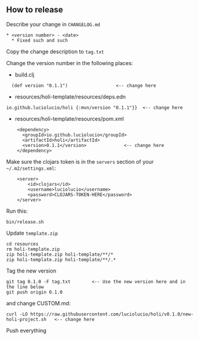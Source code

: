## How to release

Describe your change in `CHANGELOG.md`

```
* <version number> - <date>
  * Fixed such and such
```

Copy the change description to `tag.txt`

Change the version number in the following places:

* build.clj
```
  (def version "0.1.1")                  <-- change here
```

* resources/holi-template/resources/deps.edn

```
io.github.luciolucio/holi {:mvn/version "0.1.1"}}  <-- change here
```

* resources/holi-template/resources/pom.xml

```
    <dependency>
      <groupId>io.github.luciolucio</groupId>
      <artifactId>holi</artifactId>
      <version>0.1.1</version>              <-- change here
    </dependency>
```

Make sure the clojars token is in the `servers` section of your `~/.m2/settings.xml`:

```
    <server>
        <id>clojars</id>
        <username>luciolucio</username>
        <password>CLOJARS-TOKEN-HERE</password>
    </server>
```

Run this:

```
bin/release.sh
```

Update `template.zip`

```
cd resources
rm holi-template.zip
zip holi-template.zip holi-template/**/*
zip holi-template.zip holi-template/**/.*
```

Tag the new version

```
git tag 0.1.0 -F tag.txt        <-- Use the new version here and in the line below
git push origin 0.1.0
```

and change CUSTOM.md:

```
curl -LO https://raw.githubusercontent.com/luciolucio/holi/v0.1.0/new-holi-project.sh   <-- change here
```

Push everything

